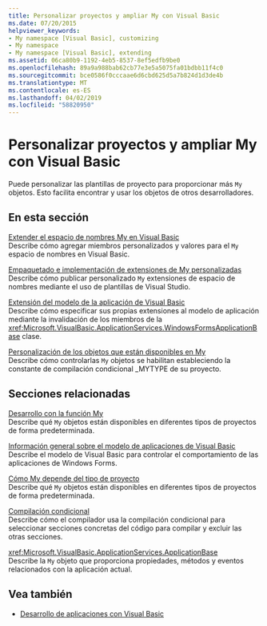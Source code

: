 ```yaml
---
title: Personalizar proyectos y ampliar My con Visual Basic
ms.date: 07/20/2015
helpviewer_keywords:
- My namespace [Visual Basic], customizing
- My namespace
- My namespace [Visual Basic], extending
ms.assetid: 06ca80b9-1192-4eb5-8537-8ef5edfb9be0
ms.openlocfilehash: 89a9a988bab62cb77e3e5a5075fa01bdbb11f4c0
ms.sourcegitcommit: bce0586f0cccaae6d6cbd625d5a7b824d1d3de4b
ms.translationtype: MT
ms.contentlocale: es-ES
ms.lasthandoff: 04/02/2019
ms.locfileid: "58820950"
---
```

# <a name="customizing-projects-and-extending-my-with-visual-basic"></a>Personalizar proyectos y ampliar My con Visual Basic
Puede personalizar las plantillas de proyecto para proporcionar más `My` objetos. Esto facilita encontrar y usar los objetos de otros desarrolladores.  
  
## <a name="in-this-section"></a>En esta sección  
 [Extender el espacio de nombres My en Visual Basic](../../../visual-basic/developing-apps/customizing-extending-my/extending-the-my-namespace.md)  
 Describe cómo agregar miembros personalizados y valores para el `My` espacio de nombres en Visual Basic.  
  
 [Empaquetado e implementación de extensiones de My personalizadas](../../../visual-basic/developing-apps/customizing-extending-my/packaging-and-deploying-custom-my-extensions.md)  
 Describe cómo publicar personalizado `My` extensiones de espacio de nombres mediante el uso de plantillas de Visual Studio.  
  
 [Extensión del modelo de la aplicación de Visual Basic](../../../visual-basic/developing-apps/customizing-extending-my/extending-the-visual-basic-application-model.md)  
 Describe cómo especificar sus propias extensiones al modelo de aplicación mediante la invalidación de los miembros de la <xref:Microsoft.VisualBasic.ApplicationServices.WindowsFormsApplicationBase> clase.  
  
 [Personalización de los objetos que están disponibles en My](../../../visual-basic/developing-apps/customizing-extending-my/customizing-which-objects-are-available-in-my.md)  
 Describe cómo controlarlas `My` objetos se habilitan estableciendo la constante de compilación condicional _MYTYPE de su proyecto.  
  
## <a name="related-sections"></a>Secciones relacionadas  
 [Desarrollo con la función My](../../../visual-basic/developing-apps/development-with-my/index.md)  
 Describe qué `My` objetos están disponibles en diferentes tipos de proyectos de forma predeterminada.  
  
 [Información general sobre el modelo de aplicaciones de Visual Basic](../../../visual-basic/developing-apps/development-with-my/overview-of-the-visual-basic-application-model.md)  
 Describe el modelo de Visual Basic para controlar el comportamiento de las aplicaciones de Windows Forms.  
  
 [Cómo My depende del tipo de proyecto](../../../visual-basic/developing-apps/development-with-my/how-my-depends-on-project-type.md)  
 Describe qué `My` objetos están disponibles en diferentes tipos de proyectos de forma predeterminada.  
  
 [Compilación condicional](../../../visual-basic/programming-guide/program-structure/conditional-compilation.md)  
 Describe cómo el compilador usa la compilación condicional para seleccionar secciones concretas del código para compilar y excluir las otras secciones.  
  
 <xref:Microsoft.VisualBasic.ApplicationServices.ApplicationBase>  
 Describe la `My` objeto que proporciona propiedades, métodos y eventos relacionados con la aplicación actual.  
  
## <a name="see-also"></a>Vea también

- [Desarrollo de aplicaciones con Visual Basic](../../../visual-basic/developing-apps/index.md)
